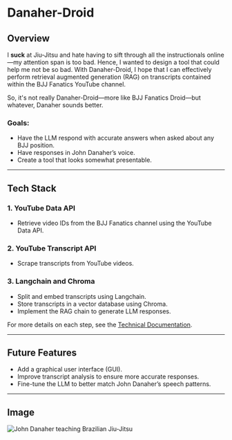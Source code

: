 # Danaher-Droid

## Overview

I **suck** at Jiu-Jitsu and hate having to sift through all the instructionals online—my attention span is too bad. Hence, I wanted to design a tool that could help me not be so bad. With Danaher-Droid, I hope that I can effectively perform retrieval augmented generation (RAG) on transcripts contained within the BJJ Fanatics YouTube channel. 

So, it's not really Danaher-Droid—more like BJJ Fanatics Droid—but whatever, Danaher sounds better.

### Goals:
- Have the LLM respond with accurate answers when asked about any BJJ position.
- Have responses in John Danaher’s voice.
- Create a tool that looks somewhat presentable.

---

## Tech Stack

### 1. YouTube Data API
- Retrieve video IDs from the BJJ Fanatics channel using the YouTube Data API.

### 2. YouTube Transcript API
- Scrape transcripts from YouTube videos.

### 3. Langchain and Chroma
- Split and embed transcripts using Langchain.
- Store transcripts in a vector database using Chroma.
- Implement the RAG chain to generate LLM responses.

For more details on each step, see the [Technical Documentation](docs/technical_details.md).

---

## Future Features

- Add a graphical user interface (GUI).
- Improve transcript analysis to ensure more accurate responses.
- Fine-tune the LLM to better match John Danaher’s speech patterns.

---

## Image

![John Danaher teaching Brazilian Jiu-Jitsu](https://external-content.duckduckgo.com/iu/?u=http%3A%2F%2Fbjjfanatics.com%2Fcdn%2Fshop%2Farticles%2FJohn-Danaher_1024x1024.jpg%3Fv%3D1547846343&f=1&nofb=1&ipt=862a15c76eaabc76cb5947675f934a0b76f093a22f76af2ad26315467c3f2fa0&ipo=images)
